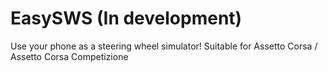 # EasySWS (In development)
Use your phone as a steering wheel simulator! Suitable for Assetto Corsa / Assetto Corsa Competizione
